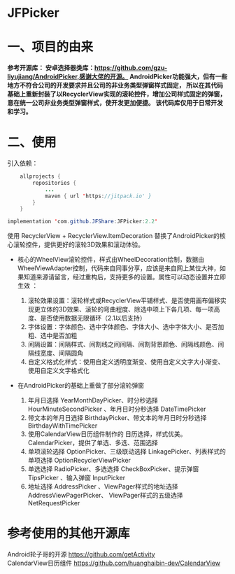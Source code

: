 # JFPicker

# 一、项目的由来

**参考开源库： 安卓选择器类库：https://github.com/gzu-liyujiang/AndroidPicker,感谢大佬的开源。
AndroidPicker功能强大，但有一些地方不符合公司的开发要求并且公司的非业务类型弹窗样式固定， 所以在其代码基础上重新封装了以RecyclerView实现的滚轮控件，增加公司样式固定的弹窗，意在统一公司非业务类型弹窗样式，使开发更加便捷。
该代码库仅用于日常开发和学习。**

# 二、使用

引入依赖：

```java
	allprojects {
		repositories {
			...
			maven { url 'https://jitpack.io' }
		}
	}

implementation 'com.github.JFShare:JFPicker:2.2'
```

使用 RecyclerView + RecyclerView.ItemDecoration 替换了AndroidPicker的核心滚轮控件，提供更好的滚轮3D效果和滚动体验。

* 核心的WheelView滚轮控件，样式由WheelDecoration绘制，数据由WheelViewAdapter控制，代码来自同事分享，应该是来自网上某位大神，如果知道来源请留言，经过重构后，支持更多的设置。属性可以动态设置并立即生效 ：

  1. 滚轮效果设置：滚轮样式或RecyclerView平铺样式、是否使用画布偏移实现更立体的3D效果、滚轮的弯曲程度、除选中项上下各几项、每一项高度、是否使用数据无限循环（2.1以后支持）
  2. 字体设置：字体颜色、选中字体颜色、字体大小、选中字体大小、是否加粗、选中是否加粗
  3. 间隔设置：间隔样式、间割线之间间隔、间割背景颜色、间隔线颜色、间隔线宽度、间隔圆角
  4. 自定义格式化样式：使用自定义透明度渐变、使用自定义文字大小渐变、使用自定义文字格式化
* 在AndroidPicker的基础上重做了部分滚轮弹窗

  1. 年月日选择 YearMonthDayPicker、时分秒选择 HourMinuteSecondPicker 、年月日时分秒选择 DateTimePicker
  2. 带文本的年月日选择 BirthdayPicker、带文本的年月日时分秒选择 BirthdayWithTimePicker
  3. 使用CalendarView日历组件制作的 日历选择，样式优美。CalendarPicker，提供了单选、多选、范围选择
  4. 单项滚轮选择 OptionPicker、三级联动选择 LinkagePicker、列表样式的单项选择 OptionRecyclerViewPicker
  5. 单选选择 RadioPicker、多选选择 CheckBoxPicker、提示弹窗 TipsPicker 、输入弹窗 InputPicker
  6. 地址选择 AddressPicker 、ViewPager样式的地址选择 AddressViewPagerPicker、 ViewPager样式的五级选择
     NetRequestPicker
  

# 参考使用的其他开源库

Android轮子哥的开源 https://github.com/getActivity <br />
CalendarView日历组件 https://github.com/huanghaibin-dev/CalendarView <br />

